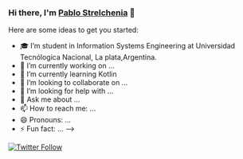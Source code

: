 ### Hi there, I'm [Pablo Strelchenia][Linkedin] 👋

Here are some ideas to get you started:

- 🎓 I’m student in Information Systems Engineering at Universidad Tecnólogica Nacional, La plata,Argentina.
- 🔭 I’m currently working on ...
- 🌱 I’m currently learning Kotlin
- 👯 I’m looking to collaborate on ...
- 🤔 I’m looking for help with ...
- 💬 Ask me about ...
- 📫 How to reach me: ...
- 😄 Pronouns: ...
- ⚡ Fun fact: ...
-->


[![Twitter Follow](https://img.shields.io/twitter/follow/pablastrel?color=%231DA1F2&label=%40pablastrel&logo=twitter&logoColor=%231DA1F2&style=flat-square)](https://twitter.com/pablastrel)

[linkedin]: https://www.linkedin.com/in/pablo-strelchenia/
